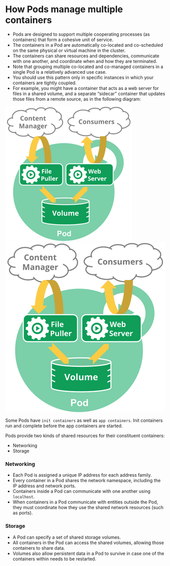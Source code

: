 # How Pods manage multiple containers

- Pods are designed to support multiple cooperating processes (as containers) that form a cohesive unit of service. 
- The containers in a Pod are automatically co-located and co-scheduled on the same physical or virtual machine in the cluster. 
- The containers can share resources and dependencies, communicate with one another, and coordinate when and how they are terminated.
- Note that grouping multiple co-located and co-managed containers in a single Pod is a relatively advanced use case. 
- You should use this pattern only in specific instances in which your containers are tightly coupled. 
- For example, you might have a container that acts as a web server for files in a shared volume, and a separate “sidecar” container that updates those files from a remote source, as in the following diagram:

<img src="multiple-container-pod-eg.svg" width="400">
<img src="multiple-container-pod-eg.svg">

Some Pods have `init containers` as well as `app containers`. Init containers run and complete before the app containers are started.

Pods provide two kinds of shared resources for their constituent containers: 

- Networking
- Storage

### Networking

- Each Pod is assigned a unique IP address for each address family. 
- Every container in a Pod shares the network namespace, including the IP address and network ports. 
- Containers inside a Pod can communicate with one another using `localhost`. 
- When containers in a Pod communicate with entities outside the Pod, they must coordinate how they use the shared network resources (such as ports).

### Storage

- A Pod can specify a set of shared storage volumes. 
- All containers in the Pod can access the shared volumes, allowing those containers to share data. 
- Volumes also allow persistent data in a Pod to survive in case one of the containers within needs to be restarted.

